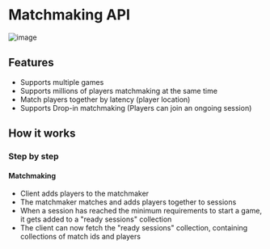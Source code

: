 # Matchmaking API

![image](https://user-images.githubusercontent.com/17746816/197415960-9c9f6270-f600-46d0-8f32-46514ebd9b48.png)



## Features

- Supports multiple games
- Supports millions of players matchmaking at the same time
- Match players together by latency (player location)
- Supports Drop-in matchmaking (Players can join an ongoing session)


## How it works

### Step by step

#### Matchmaking

- Client adds players to the matchmaker
- The matchmaker matches and adds players together to sessions
- When a session has reached the minimum requirements to start a game, it gets added to a "ready sessions" collection
- The client can now fetch the "ready sessions" collection, containing collections of match ids and players
